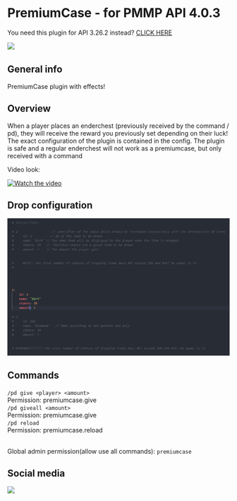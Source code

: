 # PremiumCase - for PMMP API 4.0.3

You need this plugin for API 3.26.2 instead? [CLICK HERE](https://github.com/J0k3rrWild/PremiumCase)

[![](https://poggit.pmmp.io/shield.state/PremiumCase)](https://poggit.pmmp.io/p/PremiumCase)

## General info

PremiumCase plugin with effects!

## Overview

When a player places an enderchest (previously received by the command / pd), they will receive the reward you previously set depending on their luck! The exact configuration of the plugin is contained in the config. The plugin is safe and a regular enderchest will not work as a premiumcase, but only received with a command

Video look:

[![Watch the video](https://i.ibb.co/Vt4XHyk/Przechsadsadsadasdasdaswytywanie.png)](https://www.youtube.com/watch?v=Y1eraw-nFQE)

## Drop configuration

![Drop](https://github.com/J0k3rrWild/PremiumCase/blob/api4/assets/2.PNG)

## Commands

`` /pd give <player> <amount> `` <br>
Permission: premiumcase.give<br>
`` /pd giveall <amount> `` <br>
Permission: premiumcase.give<br>
`` /pd reload `` <br>
Permission: premiumcase.reload<br><br>

Global admin permission(allow use all commands): ```premiumcase```

## Social media

[![](https://img.shields.io/badge/Discord-7289DA?style=for-the-badge&logo=discord&logoColor=white)](https://discord.gg/8b3rKZPYM8)

